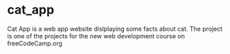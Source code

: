 # cat_app
Cat App is a web app website dislplaying some facts about cat. The project is one of the projects for the new web development course on freeCodeCamp.org
